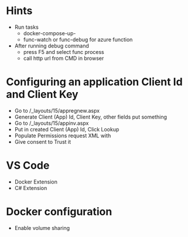 # Hints
- Run tasks
    - docker-compose-up-
    - func-watch or func-debug for azure function
- After running debug command
    - press F5 and select func process
    - call http url from CMD in browser

# Configuring an application Client Id and Client Key

- Go to <siteUrl>/_layouts/15/appregnew.aspx
- Generate Client (App) Id, Client Key, other fields put something
- Go to <siteUrl>/_layouts/15/appinv.aspx
- Put in created Client (App) Id, Click Lookup
- Populate Permissions request XML with
    <AppPermissionRequests AllowAppOnlyPolicy="true">
        <AppPermissionRequest Scope="http://sharepoint/content/sitecollection/web" Right="FullControl"/>
    </AppPermissionRequests>
- Give consent to Trust it

# VS Code
- Docker Extension
- C# Extension

# Docker configuration

- Enable volume sharing